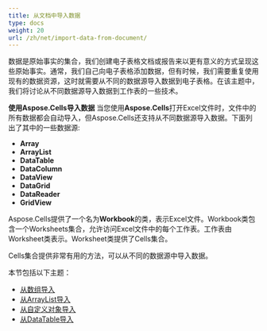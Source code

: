 ```yaml
---
title: 从文档中导入数据
type: docs
weight: 20
url: /zh/net/import-data-from-document/
---
```


数据是原始事实的集合，我们创建电子表格文档或报告来以更有意义的方式呈现这些原始事实。通常，我们自己向电子表格添加数据，但有时候，我们需要重复使用现有的数据资源，这时就需要从不同的数据源导入数据到电子表格。在该主题中，我们将讨论从不同数据源导入数据到工作表的一些技术。

**使用Aspose.Cells导入数据** 
当您使用**Aspose.Cells**打开Excel文件时，文件中的所有数据都会自动导入，但Aspose.Cells还支持从不同数据源导入数据。下面列出了其中的一些数据源:

- **Array**
- **ArrayList**
- **DataTable**
- **DataColumn**
- **DataView**
- **DataGrid**
- **DataReader**
- **GridView**

Aspose.Cells提供了一个名为**Workbook**的类，表示Excel文件。Workbook类包含一个Worksheets集合，允许访问Excel文件中的每个工作表。工作表由Worksheet类表示。Worksheet类提供了Cells集合。

Cells集合提供非常有用的方法，可以从不同的数据源中导入数据。

本节包括以下主题：

- [从数组导入](/cells/zh/net/importing-from-array/)
- [从ArrayList导入](/cells/zh/net/importing-from-arraylist/)
- [从自定义对象导入](/cells/zh/net/importing-from-custom-objects/)
- [从DataTable导入](/cells/zh/net/importing-from-datatable/)
